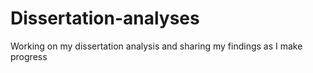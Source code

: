 # Dissertation-analyses
Working on my dissertation analysis and sharing my findings as I make progress
